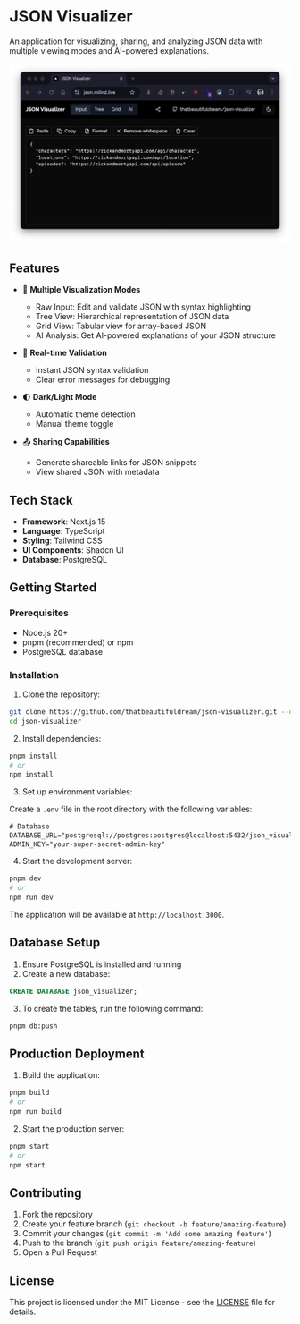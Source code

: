 # JSON Visualizer

An application for visualizing, sharing, and analyzing JSON data with multiple viewing modes and AI-powered explanations.

![JSON Visualizer Screenshot](public/screenshot.png)

## Features

- 🎯 **Multiple Visualization Modes**

  - Raw Input: Edit and validate JSON with syntax highlighting
  - Tree View: Hierarchical representation of JSON data
  - Grid View: Tabular view for array-based JSON
  - AI Analysis: Get AI-powered explanations of your JSON structure

- 🔄 **Real-time Validation**

  - Instant JSON syntax validation
  - Clear error messages for debugging

- 🌓 **Dark/Light Mode**

  - Automatic theme detection
  - Manual theme toggle

- 📤 **Sharing Capabilities**

  - Generate shareable links for JSON snippets
  - View shared JSON with metadata

## Tech Stack

- **Framework**: Next.js 15
- **Language**: TypeScript
- **Styling**: Tailwind CSS
- **UI Components**: Shadcn UI
- **Database**: PostgreSQL

## Getting Started

### Prerequisites

- Node.js 20+
- pnpm (recommended) or npm
- PostgreSQL database

### Installation

1. Clone the repository:

```bash
git clone https://github.com/thatbeautifuldream/json-visualizer.git --depth 1
cd json-visualizer
```

2. Install dependencies:

```bash
pnpm install
# or
npm install
```

3. Set up environment variables:

Create a `.env` file in the root directory with the following variables:

```env
# Database
DATABASE_URL="postgresql://postgres:postgres@localhost:5432/json_visualizer"
ADMIN_KEY="your-super-secret-admin-key"
```

4. Start the development server:

```bash
pnpm dev
# or
npm run dev
```

The application will be available at `http://localhost:3000`.

## Database Setup

1. Ensure PostgreSQL is installed and running
2. Create a new database:

```sql
CREATE DATABASE json_visualizer;
```

3. To create the tables, run the following command:

```bash
pnpm db:push
```

## Production Deployment

1. Build the application:

```bash
pnpm build
# or
npm run build
```

2. Start the production server:

```bash
pnpm start
# or
npm start
```

## Contributing

1. Fork the repository
2. Create your feature branch (`git checkout -b feature/amazing-feature`)
3. Commit your changes (`git commit -m 'Add some amazing feature'`)
4. Push to the branch (`git push origin feature/amazing-feature`)
5. Open a Pull Request

## License

This project is licensed under the MIT License - see the [LICENSE](LICENSE) file for details.
